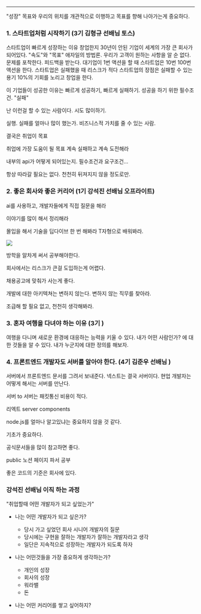 
---

"성장" 목표와 우리의 위치를 개관적으로 이행하고 목표를 향해 나아가는게 중요하다.
### 1. 스타트업처럼 시작하기 (3기 김형규 선배님 토스)

스타트업이 빠르게 성장하는 이유 창업한지 30년이 안된 기업이 세계의 가장 큰 회사가 되어있다.
"속도"와 "목표" 애자일의 방법론. 우리가 고객이 원하는 사항을 알 순 없다.
문제를 포착한다.
피드백을 받는다.
대기업이 1번 액션을 할 때 스타트업은 10번 100번 액션을 한다.
스타트업은 실패했을 때 리스크가 적다
스타트업의 장점은 실패할 수 있는 용기
10%의 기회를 노리고 창업을 한다.

이 기업들이 성공한 이유는 빠르게 성공하기, 빠르게 실패하기.
성공을 하기 위한 필수조건. "실패"

난 이런걸 할 수 있는 사람이다.
시도 많이하기.

실행. 실패를 얼마나 많이 했는가.
비즈니스적 가치를 줄 수 있는 사람.

결국은 취업이 목표

취업에 가장 도움이 될 목표
계속 실패하고 계속 도전해라

내부의 api가 어떻게 되어있는지. 
필수조건과 요구조건...

항상 따라갈 필요는 없다.
천천히 뒤져지지 않을 정도로만.

### 2. 좋은 회사와 좋은 커리어 (1기 강석진 선배님 오프라이트)

ai를 사용하고, 개발자들에게 직접 질문을 해라

이야기를 많이 해서 정리해라

몰입을 해서 기술을 딥다이브 한 번 해봐라
T자형으로 배워봐라.

![](https://i.imgur.com/zFWWumS.png)

방학을 알차게 써서 공부해야한다.

회사에서는 리스크가 큰걸 도입하는게 어렵다.

채용공고에 맞춰가 사는게 좋다.

개발에 대한 아키텍쳐는 변하지 않는다.
변하지 않는 직무를 찾아라.

조급해 할 필요 없고, 천천히 생각해봐라.

### 3. 혼자 여행을 다녀야 하는 이유 (3기 )

여행을 다니며 새로운 환경에 대응하는 능력을 키울 수 있다.
내가 어떤 사람인가? 에 대한 것들을 알 수 있다.
내가 누군지에 대한 정의를 해보자.

### 4. 프론트엔드 개발자도 서버를 알아야 한다. (4기 김준우 선배님 )

서버에서 프론트엔드 문서를 그려서 보내준다.
넥스트는 결국 서버이다.
현업 개발자는 어떻게 해서는 서버를 만난다.

서버 to 서버는 패킷통신 비용이 적다.

리엑트 server components

node.js를 얼마나 알고있냐는 중요하지 않을 것 같다.

기초가 중요하다.

공식문서들을 많이 참고하면 좋다.

public 노션 페이지 파서 공부

좋은 코드의 기준은 회사에 있다.


### 강석진 선배님 이직 하는 과정

"취업할때 어떤 개발자가 되고 싶었는가"

- 나는 어떤 개발자가 되고 싶은가?
	- 당시 가고 싶었던 회사 시니어 개발자의 질문
	- 당시에는 구현을 잘하는 개발자가 잘하는 개발자라고 생각
	- 일단은 지속적으로 성장하는 개발자가 되도록 하자

- 나는 어떤것들을 가장 중요하게 생각하는가?
	- 개인의 성장
	- 회사의 성장
	- 워라밸
	- 돈

- 나는 어떤 커리어를 쌓고 싶어하지?

